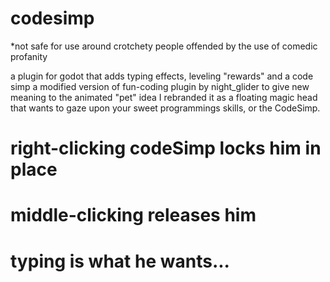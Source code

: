 # codesimp
*not safe for use around crotchety people offended by the use of comedic profanity

a plugin for godot that adds typing effects, leveling "rewards" and a code simp
a modified version of fun-coding plugin by night_glider to give new meaning to the animated "pet" idea
I rebranded it as a floating magic head that wants to gaze upon your sweet programmings skills, or the CodeSimp.
# right-clicking codeSimp locks him in place
# middle-clicking releases him
# typing is what he wants...
